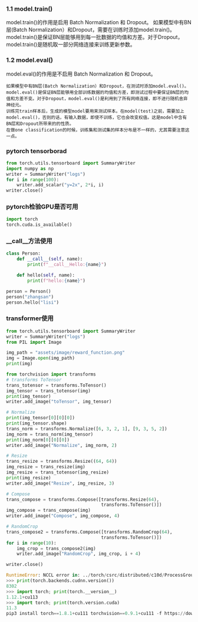 
### 1.1 model.train()
model.train()的作用是启用 Batch Normalization 和 Dropout。
    如果模型中有BN层(Batch Normalization）和Dropout，需要在训练时添加model.train()。model.train()是保证BN层能够用到每一批数据的均值和方差。对于Dropout，model.train()是随机取一部分网络连接来训练更新参数。

### 1.2 model.eval()
model.eval()的作用是不启用 Batch Normalization 和 Dropout。

    如果模型中有BN层(Batch Normalization）和Dropout，在测试时添加model.eval()。model.eval()是保证BN层能够用全部训练数据的均值和方差，即测试过程中要保证BN层的均值和方差不变。对于Dropout，model.eval()是利用到了所有网络连接，即不进行随机舍弃神经元。
    训练完train样本后，生成的模型model要用来测试样本。在model(test)之前，需要加上model.eval()，否则的话，有输入数据，即使不训练，它也会改变权值。这是model中含有BN层和Dropout所带来的的性质。
    在做one classification的时候，训练集和测试集的样本分布是不一样的，尤其需要注意这一点。

### pytorch tensorborad
```python
from torch.utils.tensorboard import SummaryWriter
import numpy as np 
writer = SummaryWriter("logs")
for i in range(100):
    writer.add_scalar("y=2x", 2*i, i)
writer.close()
```


### pytorch检验GPU是否可用
```python
import torch
torch.cuda.is_available()
```


### __call__方法使用
```python
class Person:
    def __call__(self, name):
        print(f"__call__Hello:{name}")

    def hello(self, name):
        print(f"hello:{name}")

person = Person()
person("zhangsan")
person.hello("lisi")
```

### transformer使用
```python
from torch.utils.tensorboard import SummaryWriter
writer = SummaryWriter("logs")
from PIL import Image

img_path = "assets/image/reward_function.png"
img = Image.open(img_path)
print(img)

from torchvision import transforms
# transforms ToTensor
trans_totensor = transforms.ToTensor()
img_tensor = trans_totensor(img)
print(img_tensor)
writer.add_image("toTensor", img_tensor)

# Normalize
print(img_tensor[0][0][0])
print(img_tensor.shape)
trans_norm = transforms.Normalize([6, 3, 2, 1], [9, 3, 5, 2])
img_norm = trans_norm(img_tensor)
print(img_norm[0][0][0])
writer.add_image("Normalize", img_norm, 2)

# Resize
trans_resize = transforms.Resize((64, 64))
img_resize = trans_resize(img)
img_resize = trans_totensor(img_resize)
print(img_resize)
writer.add_image("Resize", img_resize, 3)

# Compose
trans_compose = transforms.Compose([transforms.Resize(64),
                                    transforms.ToTensor()])
img_compose = trans_compose(img)
writer.add_image("Compose", img_compose, 4)

# RandomCrop
trans_compose2 = transforms.Compose([transforms.RandomCrop(64),
                                    transforms.ToTensor()])
for i in range(10):
    img_crop = trans_compose2(img)
    writer.add_image("RandomCrop", img_crop, i + 4)

writer.close()
```
```python
RuntimeError: NCCL error in: ../torch/csrc/distributed/c10d/ProcessGroupNCCL.cpp:46, unhandled cuda error, NCCL version 2.10.3
>>> print(torch.backends.cudnn.version())
8302
>>> import torch; print(torch.__version__)
1.12.1+cu113
>>> import torch; print(torch.version.cuda)
11.3
pip3 install torch==1.8.1+cu111 torchvision==0.9.1+cu111 -f https://download.pytorch.org/whl/torch_stable.html
```


